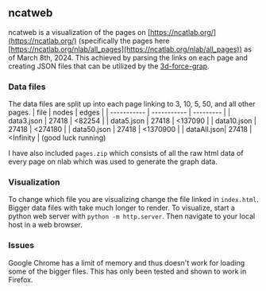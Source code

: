 ## ncatweb
ncatweb is a visualization of the pages on [https://ncatlab.org/](https://ncatlab.org/) (specifically the pages here [https://ncatlab.org/nlab/all_pages](https://ncatlab.org/nlab/all_pages)) as of March 8th, 2024. This achieved by parsing the links on each page and creating JSON files that can be utilized by the [3d-force-grap](https://github.com/vasturiano/3d-force-graph).

### Data files
The data files are split up into each page linking to 3, 10, 5, 50, and all other pages. 
| file        | nodes       | edges     |
| ----------- | ----------- | --------- |
| data3.json  | 27418       | <82254    |
| data5.json  | 27418       | <137090   |
| data10.json | 27418       | <274180   |
| data50.json | 27418       | <1370900  |
| dataAll.json| 27418       | <Infinity | (good luck running)

I have also included `pages.zip` which consists of all the raw html data of every page on nlab which was used to generate the graph data.

### Visualization
To change which file you are visualizing change the file linked in `index.html`. Bigger data files with take much longer to render. To visualize, start a python web server with `python -m http.server`. Then navigate to your local host in a web browser. 

### Issues
Google Chrome has a limit of memory and thus doesn't work for loading some of the bigger files. This has only been tested and shown to work in Firefox.

